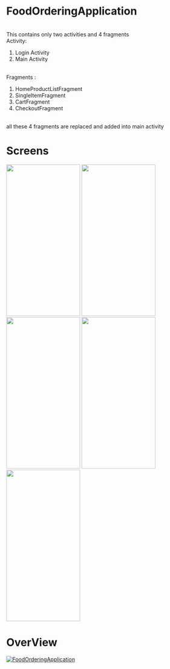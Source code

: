 # FoodOrderingApplication
<br/>
This contains only two activities and  4 fragments 
<br/>
Activity:
<ol type="1">
         <li>Login Activity</li>
         <li>Main Activity</li>
 </ol>
 <br/>
Fragments :
<ol type="1">
         <li>HomeProductListFragment</li>
         <li>SingleItemFragment</li>
         <li>CartFragment</li>
         <li>CheckoutFragment</li>
 </ol>
<br/>
all these 4 fragments are replaced and added into main activity
<br/>

# Screens

<p float="left">
  
<img src="https://user-images.githubusercontent.com/82259446/132098762-fdd0181b-f784-4d32-a197-a96386a12e9e.png"  width="195" height="400" />
<img src="https://user-images.githubusercontent.com/82259446/132098774-ca0d5c2b-e6e7-442e-9113-dfd257dfb5e4.png"  width="195" height="400" />
  
<img src="https://user-images.githubusercontent.com/82259446/132098788-a681738c-ccd5-4b1b-8be6-22c547d7f1df.png"  width="195" height="400" />
<img src="https://user-images.githubusercontent.com/82259446/132098784-a994ce25-bdd3-47de-99b5-8558fa9505a5.png"  width="195" height="400" />
         
<img src="https://user-images.githubusercontent.com/82259446/132098786-088b9091-56e5-4911-9298-7ca8ef9fad1a.png"  width="195" height="400" />
</p>

# OverView
[![FoodOrderingApplication](https://img.youtube.com/vi/ZtBVbJNi6sg/0.jpg)](https://www.youtube.com/watch?v=ZtBVbJNi6sg)


